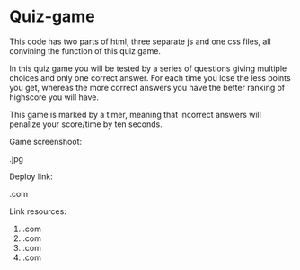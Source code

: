 # Quiz-game

This code has two parts of html, three separate js and one css files, all convining the function of this quiz game.

In this quiz game you will be tested by a series of questions giving multiple choices and only one correct answer. For each time you lose the less points you get, whereas the more correct answers you have the better ranking of highscore you will have.

This game is marked by a timer, meaning that incorrect answers will penalize your
score/time by ten seconds.


Game screenshoot:

.jpg


Deploy link:


.com


Link resources:

1. .com
2. .com
3. .com
4. .com

